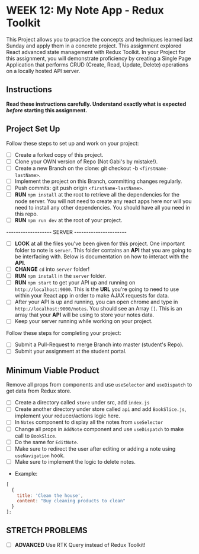 # WEEK 12: My Note App - Redux Toolkit

This Project allows you to practice the concepts and techniques learned last Sunday and apply them in a concrete project. This assignment explored React advanced state management with Redux Toolkit. In your Project for this assignment, you will demonstrate proficiency by creating a Single Page Application that performs CRUD (Create, Read, Update, Delete) operations on a locally hosted API server.

## Instructions

**Read these instructions carefully. Understand exactly what is expected _before_ starting this assignment.**

## Project Set Up

Follow these steps to set up and work on your project:

- [ ] Create a forked copy of this project.
- [ ] Clone your OWN version of Repo (Not Gabi's by mistake!).
- [ ] Create a new Branch on the clone: git checkout -b `<firstName-lastName>`.
- [ ] Implement the project on this Branch, committing changes regularly.
- [ ] Push commits: git push origin `<firstName-lastName>`.
- [ ] **RUN** `npm install` at the root to retrieve all the dependencies for the node server. You will not need to create any react apps here nor will you need to install any other dependencies. You should have all you need in this repo.
- [ ]  **RUN** `npm run dev` at the root of your project.

------------------- SERVER ----------------------
- [ ] **LOOK** at all the files you've been given for this project. One important folder to note is `server`. This folder contains an **API** that you are going to be interfacing with. Below is documentation on how to interact with the **API**.
- [ ] **CHANGE** `cd` into `server` folder!
- [ ] **RUN** `npm install` in the `server` folder.
- [ ] **RUN** `npm start` to get your API up and running on `http://localhost:9000`. This is the **URL** you're going to need to use within your React app in order to make AJAX requests for data.
- [ ] After your API is up and running, you can open chrome and type in `http://localhost:9000/notes`. You should see an Array `[]`. This is an array that your **API** will be using to store your notes data.
- [ ] Keep your server running while working on your project.

Follow these steps for completing your project:

- [ ] Submit a Pull-Request to merge <firstName-lastName> Branch into master (student's  Repo).
- [ ] Submit your assignment at the student portal.

## Minimum Viable Product

Remove all props from components and use `useSelector` and `useDispatch` to get data from Redux store.

- [ ] Create a directory called `store` under src, add `index.js`
- [ ] Create another directory under store called `api` and add `BookSlice.js`, implement your reducer/actions logic here.  
- [ ] In `Notes` component to display all the notes from `useSelector`
- [ ] Change all props in `AddNote` component and use `useDispatch` to make call to `BookSlice`.
- [ ] Do the same for `EditNote`.
- [ ] Make sure to redirect the user after editing or adding a note using `useNavigation` hook.
- [ ] Make sure to implement the logic to delete notes.

- Example:

```js
[
  {
    title: 'Clean the house',
    content: "Buy cleaning products to clean"
  }
];
```



## STRETCH PROBLEMS

- [ ] **ADVANCED** Use RTK Query instead of Redux Toolkit!
